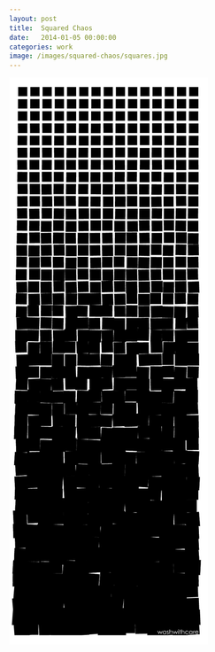 ```yaml
---
layout: post
title:  Squared Chaos
date:   2014-01-05 00:00:00
categories: work
image: /images/squared-chaos/squares.jpg
---
```


![Squared Chaos](/images/squared-chaos/squares.jpg)
